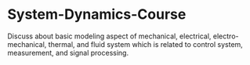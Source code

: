 # System-Dynamics-Course
Discuss about basic modeling aspect of mechanical, electrical, electro-mechanical, thermal, and fluid system which is related to control system, measurement, and signal processing.
